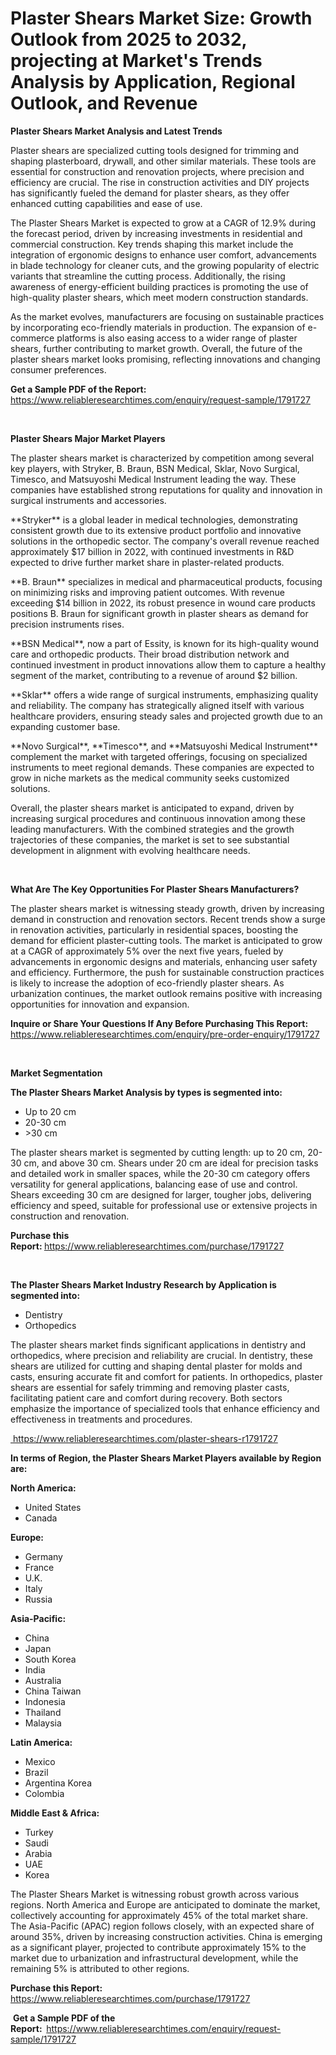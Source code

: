 <p><h1>Plaster Shears Market Size: Growth Outlook from 2025 to 2032, projecting at Market's Trends Analysis by Application, Regional Outlook, and Revenue</h1></p><p><strong>Plaster Shears Market Analysis and Latest Trends</strong></p>
<p><p>Plaster shears are specialized cutting tools designed for trimming and shaping plasterboard, drywall, and other similar materials. These tools are essential for construction and renovation projects, where precision and efficiency are crucial. The rise in construction activities and DIY projects has significantly fueled the demand for plaster shears, as they offer enhanced cutting capabilities and ease of use.</p><p>The Plaster Shears Market is expected to grow at a CAGR of 12.9% during the forecast period, driven by increasing investments in residential and commercial construction. Key trends shaping this market include the integration of ergonomic designs to enhance user comfort, advancements in blade technology for cleaner cuts, and the growing popularity of electric variants that streamline the cutting process. Additionally, the rising awareness of energy-efficient building practices is promoting the use of high-quality plaster shears, which meet modern construction standards.</p><p>As the market evolves, manufacturers are focusing on sustainable practices by incorporating eco-friendly materials in production. The expansion of e-commerce platforms is also easing access to a wider range of plaster shears, further contributing to market growth. Overall, the future of the plaster shears market looks promising, reflecting innovations and changing consumer preferences.</p></p>
<p><strong>Get a Sample PDF of the Report:&nbsp;</strong> <a href="https://www.reliableresearchtimes.com/enquiry/request-sample/1791727?utm_campaign=3253&utm_medium=2&utm_source=Github&utm_content=ia&utm_term=13042025&utm_id=plaster-shears">https://www.reliableresearchtimes.com/enquiry/request-sample/1791727</a></p>
<p>&nbsp;</p>
<p><strong>Plaster Shears Major Market Players</strong></p>
<p><p>The plaster shears market is characterized by competition among several key players, with Stryker, B. Braun, BSN Medical, Sklar, Novo Surgical, Timesco, and Matsuyoshi Medical Instrument leading the way. These companies have established strong reputations for quality and innovation in surgical instruments and accessories.</p><p>**Stryker** is a global leader in medical technologies, demonstrating consistent growth due to its extensive product portfolio and innovative solutions in the orthopedic sector. The company's overall revenue reached approximately $17 billion in 2022, with continued investments in R&D expected to drive further market share in plaster-related products.</p><p>**B. Braun** specializes in medical and pharmaceutical products, focusing on minimizing risks and improving patient outcomes. With revenue exceeding $14 billion in 2022, its robust presence in wound care products positions B. Braun for significant growth in plaster shears as demand for precision instruments rises.</p><p>**BSN Medical**, now a part of Essity, is known for its high-quality wound care and orthopedic products. Their broad distribution network and continued investment in product innovations allow them to capture a healthy segment of the market, contributing to a revenue of around $2 billion.</p><p>**Sklar** offers a wide range of surgical instruments, emphasizing quality and reliability. The company has strategically aligned itself with various healthcare providers, ensuring steady sales and projected growth due to an expanding customer base.</p><p>**Novo Surgical**, **Timesco**, and **Matsuyoshi Medical Instrument** complement the market with targeted offerings, focusing on specialized instruments to meet regional demands. These companies are expected to grow in niche markets as the medical community seeks customized solutions.</p><p>Overall, the plaster shears market is anticipated to expand, driven by increasing surgical procedures and continuous innovation among these leading manufacturers. With the combined strategies and the growth trajectories of these companies, the market is set to see substantial development in alignment with evolving healthcare needs.</p></p>
<p>&nbsp;</p>
<p><strong>What Are The Key Opportunities For Plaster Shears Manufacturers?</strong></p>
<p><p>The plaster shears market is witnessing steady growth, driven by increasing demand in construction and renovation sectors. Recent trends show a surge in renovation activities, particularly in residential spaces, boosting the demand for efficient plaster-cutting tools. The market is anticipated to grow at a CAGR of approximately 5% over the next five years, fueled by advancements in ergonomic designs and materials, enhancing user safety and efficiency. Furthermore, the push for sustainable construction practices is likely to increase the adoption of eco-friendly plaster shears. As urbanization continues, the market outlook remains positive with increasing opportunities for innovation and expansion.</p></p>
<p><strong>Inquire or Share Your Questions If Any Before Purchasing This Report:</strong> <a href="https://www.reliableresearchtimes.com/enquiry/pre-order-enquiry/1791727?utm_campaign=3253&utm_medium=2&utm_source=Github&utm_content=ia&utm_term=13042025&utm_id=plaster-shears">https://www.reliableresearchtimes.com/enquiry/pre-order-enquiry/1791727</a></p>
<p>&nbsp;</p>
<p><strong>Market Segmentation</strong></p>
<p><strong>The Plaster Shears Market Analysis by types is segmented into:</strong></p>
<p><ul><li>Up to 20 cm</li><li>20-30 cm</li><li>>30 cm</li></ul></p>
<p><p>The plaster shears market is segmented by cutting length: up to 20 cm, 20-30 cm, and above 30 cm. Shears under 20 cm are ideal for precision tasks and detailed work in smaller spaces, while the 20-30 cm category offers versatility for general applications, balancing ease of use and control. Shears exceeding 30 cm are designed for larger, tougher jobs, delivering efficiency and speed, suitable for professional use or extensive projects in construction and renovation.</p></p>
<p><strong>Purchase this Report:&nbsp;</strong><a href="https://www.reliableresearchtimes.com/purchase/1791727?utm_campaign=3253&utm_medium=2&utm_source=Github&utm_content=ia&utm_term=13042025&utm_id=plaster-shears">https://www.reliableresearchtimes.com/purchase/1791727</a></p>
<p>&nbsp;</p>
<p><strong>The Plaster Shears Market Industry Research by Application is segmented into:</strong></p>
<p><ul><li>Dentistry</li><li>Orthopedics</li></ul></p>
<p><p>The plaster shears market finds significant applications in dentistry and orthopedics, where precision and reliability are crucial. In dentistry, these shears are utilized for cutting and shaping dental plaster for molds and casts, ensuring accurate fit and comfort for patients. In orthopedics, plaster shears are essential for safely trimming and removing plaster casts, facilitating patient care and comfort during recovery. Both sectors emphasize the importance of specialized tools that enhance efficiency and effectiveness in treatments and procedures.</p></p>
<p><a href="https://www.reliableresearchtimes.com/plaster-shears-r1791727?utm_campaign=3253&utm_medium=2&utm_source=Github&utm_content=ia&utm_term=13042025&utm_id=plaster-shears">&nbsp;https://www.reliableresearchtimes.com/plaster-shears-r1791727</a></p>
<p><strong>In terms of Region, the Plaster Shears Market Players available by Region are:</strong></p>
<p>
    <p> <strong> North America: </strong>
        <ul>
            <li>United States</li>
            <li>Canada</li>
        </ul>
        </p> 
    <p> <strong> Europe: </strong>
        <ul>
            <li>Germany</li>
            <li>France</li>
            <li>U.K.</li>
            <li>Italy</li>
            <li>Russia</li>
        </ul>
        </p> 
    <p> <strong> Asia-Pacific: </strong>
        <ul>
            <li>China</li>
            <li>Japan</li>
            <li>South Korea</li>
            <li>India</li>
            <li>Australia</li>
            <li>China Taiwan</li>
            <li>Indonesia</li>
            <li>Thailand</li>
            <li>Malaysia</li>
        </ul>
        </p> 
    <p> <strong> Latin America: </strong>
        <ul>
            <li>Mexico</li>
            <li>Brazil</li>
            <li>Argentina Korea</li>
            <li>Colombia</li>
        </ul>
        </p> 
    <p> <strong> Middle East & Africa: </strong>
        <ul>
            <li>Turkey</li>
            <li>Saudi</li>
            <li>Arabia</li>
            <li>UAE</li>
            <li>Korea</li>
        </ul>
    </p>
    </p>
<p><p>The Plaster Shears Market is witnessing robust growth across various regions. North America and Europe are anticipated to dominate the market, collectively accounting for approximately 45% of the total market share. The Asia-Pacific (APAC) region follows closely, with an expected share of around 35%, driven by increasing construction activities. China is emerging as a significant player, projected to contribute approximately 15% to the market due to urbanization and infrastructural development, while the remaining 5% is attributed to other regions.</p></p>
<p><strong>Purchase this Report: </strong><a href="https://www.reliableresearchtimes.com/purchase/1791727?utm_campaign=3253&utm_medium=2&utm_source=Github&utm_content=ia&utm_term=13042025&utm_id=plaster-shears">https://www.reliableresearchtimes.com/purchase/1791727</a></p>
<p>&nbsp;<strong>Get a Sample PDF of the Report:&nbsp;&nbsp;</strong><a href="https://www.reliableresearchtimes.com/enquiry/request-sample/1791727?utm_campaign=3253&utm_medium=2&utm_source=Github&utm_content=ia&utm_term=13042025&utm_id=plaster-shears">https://www.reliableresearchtimes.com/enquiry/request-sample/1791727</a></p>
<p><strong></strong></p>
<p><p></p><p></p><p></p></p>